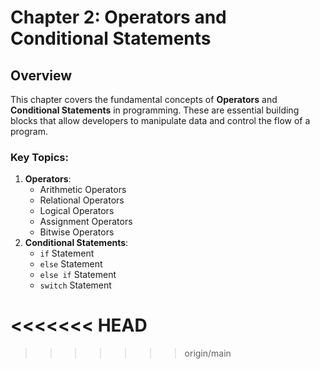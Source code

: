 # Chapter 2: Operators and Conditional Statements

## Overview

This chapter covers the fundamental concepts of **Operators** and **Conditional Statements** in programming. These are essential building blocks that allow developers to manipulate data and control the flow of a program.

### Key Topics:
1. **Operators**:
    - Arithmetic Operators
    - Relational Operators
    - Logical Operators
    - Assignment Operators
    - Bitwise Operators
2. **Conditional Statements**:
    - `if` Statement
    - `else` Statement
    - `else if` Statement
    - `switch` Statement

<<<<<<< HEAD
=======

>>>>>>> origin/main

